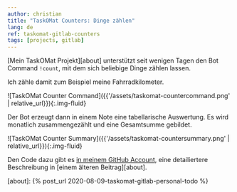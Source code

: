 ```yaml
---
author: christian
title: "TaskOMat Counters: Dinge zählen"
lang: de
ref: taskomat-gitlab-counters
tags: [projects, gitlab]
---
```


[Mein TaskOMat Projekt][about]
unterstützt seit wenigen Tagen den Bot Command `!count`, mit dem sich beliebige
Dinge zählen lassen.

Ich zähle damit zum Beispiel meine Fahrradkilometer.

![TaskOMat Counter Command]({{'/assets/taskomat-countercommand.png' | relative_url}}){:.img-fluid}

Der Bot erzeugt dann in einem Note eine tabellarische Auswertung. Es wird monatlich zusammengezählt
und eine Gesamtsumme gebildet.

![TaskOMat Counter Summary]({{'/assets/taskomat-countersummary.png' | relative_url}}){:.img-fluid}

Den Code dazu gibt es [in meinem GitHub Account][taskomat], eine detailiertere Beschreibung
in [einem älteren Beitrag][about].

[taskomat]: https://github.com/perryflynn/taskomat
[about]: {% post_url 2020-08-09-taskomat-gitlab-personal-todo %}
